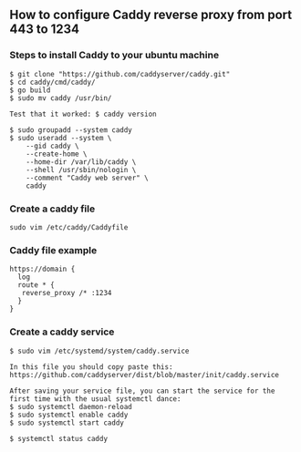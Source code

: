 ## How to configure Caddy reverse proxy from port 443 to 1234

### Steps to install Caddy to your ubuntu machine

```
$ git clone "https://github.com/caddyserver/caddy.git"
$ cd caddy/cmd/caddy/
$ go build
$ sudo mv caddy /usr/bin/

Test that it worked: $ caddy version

$ sudo groupadd --system caddy
$ sudo useradd --system \
    --gid caddy \
    --create-home \
    --home-dir /var/lib/caddy \
    --shell /usr/sbin/nologin \
    --comment "Caddy web server" \
    caddy
```

### Create a caddy file

`sudo vim /etc/caddy/Caddyfile`

### Caddy file example

```
https://domain {
  log
  route * {
   reverse_proxy /* :1234
  }
}
```

### Create a caddy service

```
$ sudo vim /etc/systemd/system/caddy.service

In this file you should copy paste this: https://github.com/caddyserver/dist/blob/master/init/caddy.service

After saving your service file, you can start the service for the first time with the usual systemctl dance:
$ sudo systemctl daemon-reload
$ sudo systemctl enable caddy
$ sudo systemctl start caddy

$ systemctl status caddy
```
